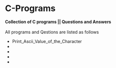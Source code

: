 # C-Programs
<b>Collection of C programs || Questions and Answers </b> <br/>
<br/>
All programs and Qestions are listed as follows <br/>
<ul>
  <li>Print_Ascii_Value_of_the_Character</li>
  <li></li>
  <li></li>
  <li></li>
  <li></li>
</ul>
